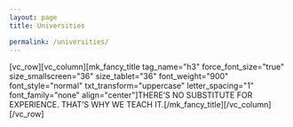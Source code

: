 ```yaml
---
layout: page
title: Universities

permalink: /universities/
---
```

[vc_row][vc_column][mk_fancy_title tag_name="h3" force_font_size="true" size_smallscreen="36" size_tablet="36" font_weight="900" font_style="normal" txt_transform="uppercase" letter_spacing="1" font_family="none" align="center"]THERE’S NO SUBSTITUTE FOR EXPERIENCE.
THAT’S WHY WE TEACH IT.[/mk_fancy_title][/vc_column][/vc_row]
